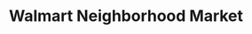 ---
title: "Walmart Neighborhood Market"
url: /south-ogden/walmart-neighborhood-market/
shop: supermarket
---